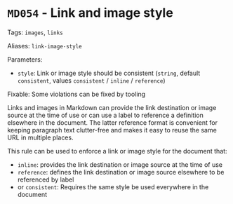 # `MD054` - Link and image style

Tags: `images`, `links`

Aliases: `link-image-style`

Parameters:

- `style`: Link or image style should be consistent (`string`, default
  `consistent`, values `consistent` / `inline` / `reference`)

Fixable: Some violations can be fixed by tooling

Links and images in Markdown can provide the link destination or image source
at the time of use or can use a label to reference a definition elsewhere in
the document. The latter reference format is convenient for keeping paragraph
text clutter-free and makes it easy to reuse the same URL in multiple places.

This rule can be used to enforce a link or image style for the document that:

- `inline`: provides the link destination or image source at the time of use
- `reference`: defines the link destination or image source elsewhere to be
  referenced by label
- or `consistent`: Requires the same style be used everywhere in the document
